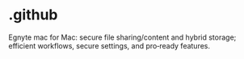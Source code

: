 # .github
Egnyte mac for Mac: secure file sharing/content and hybrid storage; efficient workflows, secure settings, and pro‑ready features.
